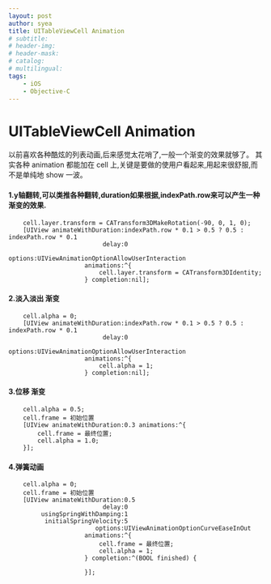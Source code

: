 ```yaml
---
layout: post
author: syea
title: UITableViewCell Animation
# subtitle:
# header-img: 
# header-mask:  
# catalog: 
# multilingual: 
tags:
    - iOS
    - Objective-C
---
```


# UITableViewCell Animation

以前喜欢各种酷炫的列表动画,后来感觉太花哨了,一般一个渐变的效果就够了。
其实各种 animation 都能加在 cell 上,关键是要做的使用户看起来,用起来很舒服,而不是单纯地 show 一波。

#### 1.y轴翻转,可以类推各种翻转,duration如果根据,indexPath.row来可以产生一种渐变的效果.

```
    cell.layer.transform = CATransform3DMakeRotation(-90, 0, 1, 0);
    [UIView animateWithDuration:indexPath.row * 0.1 > 0.5 ? 0.5 : indexPath.row * 0.1
                          delay:0
                        options:UIViewAnimationOptionAllowUserInteraction
                     animations:^{
                         cell.layer.transform = CATransform3DIdentity;
                     } completion:nil];

```

#### 2.淡入淡出 渐变

```
    cell.alpha = 0;
    [UIView animateWithDuration:indexPath.row * 0.1 > 0.5 ? 0.5 : indexPath.row * 0.1
                          delay:0
                        options:UIViewAnimationOptionAllowUserInteraction
                     animations:^{
                         cell.alpha = 1;
                     } completion:nil];
```

#### 3.位移 渐变

```
    cell.alpha = 0.5;
    cell.frame = 初始位置
    [UIView animateWithDuration:0.3 animations:^{
        cell.frame = 最终位置;
        cell.alpha = 1.0;
    }];
```

#### 4.弹簧动画

```
    cell.alpha = 0;
    cell.frame = 初始位置
    [UIView animateWithDuration:0.5
                          delay:0
         usingSpringWithDamping:1
          initialSpringVelocity:5
                        options:UIViewAnimationOptionCurveEaseInOut
                     animations:^{
                         cell.frame = 最终位置;
                         cell.alpha = 1;
                     } completion:^(BOOL finished) {
        
                     }];
```


